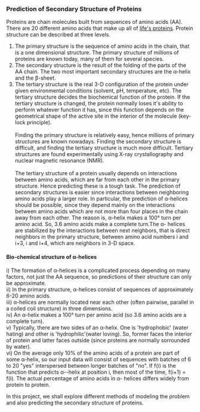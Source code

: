 
### Prediction of Secondary Structure of Proteins
Proteins are chain molecules built from sequences of amino acids (AA). There are 20 different amino acids that make up all of [life's proteins](https://proteinstructures.com/Structure/Structure/amino-acids.html). Protein structure can be described at three levels. <br>
1) The primary structure is the sequence of amino acids in the chain, that is a one dimensional structure. The primary structure of millions of proteins are known today, many of them for several species.<br>
2) The secondary structure is the result of the folding of the parts of the AA chain. The two most important secondary structures are the &alpha;-helix and the &beta;-sheet. <br>
3) The tertiary structure is the real 3-D configuration of the protein under given environmental conditions (solvent, pH, temperature, etc). The tertiary structure decides the biochemical function of the protein. If the tertiary structure is changed, the protein normally loses it's ability to perform whatever function it has, since this function depends on the geometrical shape of the active site in the interior of the molecule (key-lock principle).<br> <br>
Finding the primary structure is relatively easy, hence millions of primary structures are known nowadays. Finding the secondary structure is difficult, and finding the tertiary structure is much more difficult. Tertiary structures are found experimentally using X-ray crystallography and nuclear magnetic resonance (NMR).<br> <br>
The tertiary structure of a protein usually depends on interactions between amino acids, which are far from each other in the primary structure. Hence predicting these is a tough task. The prediction of secondary structures is easier since interactions between neighboring amino acids play a larger role. In particular, the prediction of &alpha;-helices should be possible, since they depend mainly on the interactions between amino acids which are not more than four places in the chain away from each other. The reason is, &alpha;-helix makes a 100&deg; turn per amino acid. So, 3.6 amino acids make a complete turn.The &alpha;- helices are stabilized by the interactions between next neighbors, that is direct neighbors in the primary structure, between amino acid numbers i and i+3, i and i+4, which are neighbors in 3-D space. 
#### Bio-chemical structure of &alpha;-helices
i) The formation of &alpha;-helices is a complicated process depending on many factors, not just the AA sequence, so predictions of their structure can only be approximate.<br>
ii) In the primary structure, &alpha;-helices consist of sequences of approximately 6-20 amino acids.<br>
iii) &alpha;-helices are normally located near each other (often pairwise, parallel in a coiled coil structure) in three dimensions.<br>
iv) An &alpha;-helix makes a 100&deg; turn per amino acid (so 3.6 amino acids are a complete turn).<br>
v) Typically, there are two sides of an &alpha;-helix. One is 'hydrophobic' (water hating) and other is 'hydrophilic'(water loving). So, former faces the interior of protein and latter faces outside (since proteins are normally sorrounded by water).<br>
vi) On the average only 10&percnt; of the amino acids of a protein are part of some &alpha;-helix, so our input data will consist of sequences with batches of 6 to 20 "yes" interspersed between longer batches of "no". If f(i) is the function that predicts &alpha;--helix at position i, then most of the time, f(i+1) = f(i). The actual percentage of amino acids in &alpha;- helices differs widely from protein to protein. <br>

In this project, we shall explore different methods of modeling the problem and also predicting the secondary structure of proteins.


```python

```
